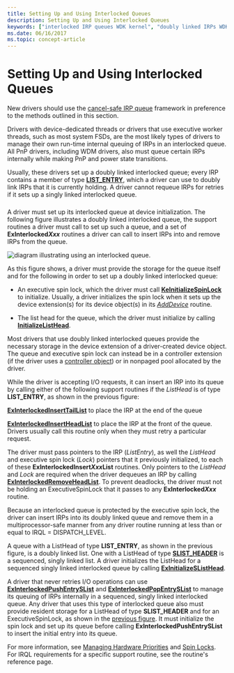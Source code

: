 ```yaml
---
title: Setting Up and Using Interlocked Queues
description: Setting Up and Using Interlocked Queues
keywords: ["interlocked IRP queues WDK kernel", "doubly linked IRPs WDK kernel", "driver-dedicated threads WDK IRPs"]
ms.date: 06/16/2017
ms.topic: concept-article
---
```


# Setting Up and Using Interlocked Queues





New drivers should use the [cancel-safe IRP queue](cancel-safe-irp-queues.md) framework in preference to the methods outlined in this section.

Drivers with device-dedicated threads or drivers that use executive worker threads, such as most system FSDs, are the most likely types of drivers to manage their own run-time internal queuing of IRPs in an interlocked queue. All PnP drivers, including WDM drivers, also must queue certain IRPs internally while making PnP and power state transitions.

Usually, these drivers set up a doubly linked interlocked queue; every IRP contains a member of type [**LIST\_ENTRY**](/windows/win32/api/ntdef/ns-ntdef-list_entry), which a driver can use to doubly link IRPs that it is currently holding. A driver cannot requeue IRPs for retries if it sets up a singly linked interlocked queue.

### <a href="" id="ddk-using-an-interlocked-queue-kg"></a>

A driver must set up its interlocked queue at device initialization. The following figure illustrates a doubly linked interlocked queue, the support routines a driver must call to set up such a queue, and a set of **ExInterlocked*Xxx*** routines a driver can call to insert IRPs into and remove IRPs from the queue.

![diagram illustrating using an interlocked queue.](images/3intlokq.png)

As this figure shows, a driver must provide the storage for the queue itself and for the following in order to set up a doubly linked interlocked queue:

-   An executive spin lock, which the driver must call [**KeInitializeSpinLock**](/windows-hardware/drivers/ddi/wdm/nf-wdm-keinitializespinlock) to initialize. Usually, a driver initializes the spin lock when it sets up the device extension(s) for its device object(s) in its [*AddDevice*](/windows-hardware/drivers/ddi/wdm/nc-wdm-driver_add_device) routine.

-   The list head for the queue, which the driver must initialize by calling [**InitializeListHead**](/windows-hardware/drivers/ddi/wdm/nf-wdm-initializelisthead).

Most drivers that use doubly linked interlocked queues provide the necessary storage in the device extension of a driver-created device object. The queue and executive spin lock can instead be in a controller extension (if the driver uses a [controller object](./introduction-to-controller-objects.md)) or in nonpaged pool allocated by the driver.

While the driver is accepting I/O requests, it can insert an IRP into its queue by calling either of the following support routines if the *ListHead* is of type **LIST\_ENTRY**, as shown in the previous figure:

[**ExInterlockedInsertTailList**](/previous-versions/ff545402(v=vs.85)) to place the IRP at the end of the queue

[**ExInterlockedInsertHeadList**](/previous-versions/ff545397(v=vs.85)) to place the IRP at the front of the queue. Drivers usually call this routine only when they must retry a particular request.

The driver must pass pointers to the IRP (*ListEntry*), as well the *ListHead* and executive spin lock (*Lock*) pointers that it previously initialized, to each of these **ExInterlockedInsert*Xxx*List** routines. Only pointers to the *ListHead* and *Lock* are required when the driver dequeues an IRP by calling [**ExInterlockedRemoveHeadList**](/previous-versions/ff545427(v=vs.85)). To prevent deadlocks, the driver must not be holding an ExecutiveSpinLock that it passes to any **ExInterlocked*Xxx*** routine.

Because an interlocked queue is protected by the executive spin lock, the driver can insert IRPs into its doubly linked queue and remove them in a multiprocessor-safe manner from any driver routine running at less than or equal to IRQL = DISPATCH\_LEVEL.

A queue with a ListHead of type **LIST\_ENTRY**, as shown in the previous figure, is a doubly linked list. One with a ListHead of type [**SLIST\_HEADER**](./eprocess.md) is a sequenced, singly linked list. A driver initializes the ListHead for a sequenced singly linked interlocked queue by calling [**ExInitializeSListHead**](/windows-hardware/drivers/ddi/wdm/nf-wdm-initializeslisthead).

A driver that never retries I/O operations can use [**ExInterlockedPushEntrySList**](/windows-hardware/drivers/ddi/wdm/nf-wdm-exinterlockedpushentryslist) and [**ExInterlockedPopEntrySList**](/windows-hardware/drivers/ddi/wdm/nf-wdm-exinterlockedpopentryslist) to manage its queuing of IRPs internally in a sequenced, singly linked interlocked queue. Any driver that uses this type of interlocked queue also must provide resident storage for a ListHead of type **SLIST\_HEADER** and for an ExecutiveSpinLock, as shown in the [previous figure](#ddk-using-an-interlocked-queue-kg). It must initialize the spin lock and set up its queue before calling **ExInterlockedPushEntrySList** to insert the initial entry into its queue.

For more information, see [Managing Hardware Priorities](managing-hardware-priorities.md) and [Spin Locks](./introduction-to-spin-locks.md). For IRQL requirements for a specific support routine, see the routine's reference page.

 

